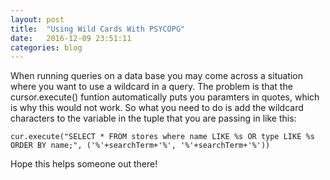 ```yaml
---
layout: post
title:  "Using Wild Cards With PSYCOPG"
date:   2016-12-09 23:51:11
categories: blog
---
```


When running queries on a data base you may come across a situation where you want to use a wildcard in a query. The problem is that the cursor.execute() funtion automatically puts you paramters in quotes, which is why this would not work. So what you need to do is add the wildcard characters to the variable in the tuple that you are passing in like this:

```
cur.execute("SELECT * FROM stores where name LIKE %s OR type LIKE %s ORDER BY name;", ('%'+searchTerm+'%', '%'+searchTerm+'%'))
```

Hope this helps someone out there!